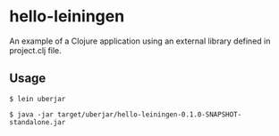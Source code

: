 # hello-leiningen

An example of a Clojure application using an external library defined in project.clj file.


## Usage

    $ lein uberjar

    $ java -jar target/uberjar/hello-leiningen-0.1.0-SNAPSHOT-standalone.jar